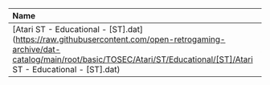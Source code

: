 |Name|Size|
|:---|---:|
|[Atari ST - Educational - [ST].dat](https://raw.githubusercontent.com/open-retrogaming-archive/dat-catalog/main/root/basic/TOSEC/Atari/ST/Educational/[ST]/Atari ST - Educational - [ST].dat)|22651|
